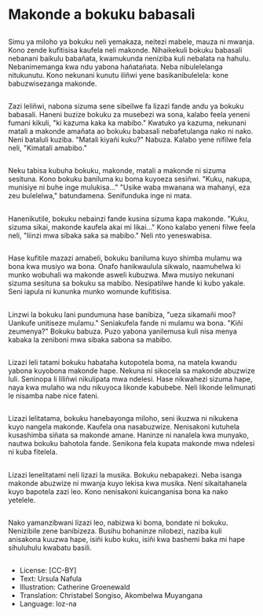 # Makonde a bokuku babasali

##
Simu ya miloho ya bokuku neli yemakaza, neitezi mabele, mauza ni mwanja. Kono zende kufitisisa kaufela neli makonde. Nihaikekuli bokuku babasali nebanani baikulu babañata, kwamukunda neniziba kuli nebalata na hahulu. Nebanimemanga kwa ndu yabona hañatañata. Neba nibulelelanga nitukunutu. Kono nekunani kunutu iliñwi yene basikanibulelela: kone babuzwisezanga makonde.

##
Zazi leliñwi, nabona sizuma sene sibeilwe fa lizazi fande andu ya bokuku babasali. Haneni buzize bokuku za musebezi wa sona, kalabo feela yeneni fumani kikuli, "ki kazuma kaka ka mabibo." Kwatuko ya kazuma, nekunani matali a makonde amañata ao bokuku babasali nebafetulanga nako ni nako. Neni bataluli kuziba. "Matali kiyañi kuku?" Nabuza. Kalabo yene nifilwe fela neli, "Kimatali amabibo."

##
Neku tabisa kubuha bokuku, makonde, matali a makonde ni sizuma sesituna. Kono bokuku baniluma ku boma kuyoeza sesiñwi. "Kuku, nakupa, munisiye ni buhe inge mulukisa..." "Usike waba mwanana wa mahanyi, eza zeu bulelelwa," batundamena. Senifunduka inge ni mata.

##
Hanenikutile, bokuku nebainzi fande kusina sizuma kapa makonde. "Kuku, sizuma sikai, makonde kaufela akai mi likai..." Kono kalabo yeneni filwe feela neli, "liinzi mwa sibaka saka sa mabibo." Neli nto yeneswabisa.

##
Hase kufitile mazazi amabeli, bokuku baniluma kuyo shimba mulamu wa bona kwa musiyo wa bona. Onafo hanikwaulula sikwalo, naamuhelwa ki munko wobuhali wa makonde asweli kubuzwa. Mwa musiyo nekunani sizuma sesituna sa bokuku sa mabibo. Nesipatilwe hande ki kubo yakale. Seni iapula ni kununka munko womunde kufitisisa.

##
Linzwi la bokuku lani pundumuna hase banibiza, "ueza sikamañi moo? Uankufe unitiseze mulamu." Seniakufela fande ni mulamu wa bona. "Kiñi zeumenya?" Bokuku babuza. Puzo yabona yanilemusa kuli nisa menya kabaka la zeniboni mwa sibaka sabona sa mabibo.

##
Lizazi leli tatami bokuku habataha kutopotela boma, na matela kwandu yabona kuyobona makonde hape. Nekuna ni sikocela sa makonde abuzwize luli. Seninopa li liliñwi nikulipata mwa ndelesi. Hase nikwahezi sizuma hape, naya kwa mulaho wa ndu nikuyoca likonde kabubebe. Neli likonde lelimunati le nisamba nabe nice fateni.

##
Lizazi lelitatama, bokuku hanebayonga miloho, seni ikuzwa ni nikukena kuyo nangela makonde. Kaufela ona nasabuzwize. Nenisakoni kutuhela kusashimba siñata sa makonde amane. Haninze ni nanalela kwa munyako, nautwa bokuku bahotola fande. Senikona fela kupata makonde mwa ndelesi ni kuba fitelela.

##
Lizazi lenelitatami neli lizazi la musika. Bokuku nebapakezi. Neba isanga makonde abuzwize ni mwanja kuyo lekisa kwa musika. Neni sikaitahanela kuyo bapotela zazi leo. Kono nenisakoni kuicanganisa bona ka nako yetelele.

##
Nako yamanzibwani lizazi leo, nabizwa ki boma, bondate ni bokuku. Nenizibile zene banibizeza. Busihu bohaninze nilobezi, naziba kuli anisakona kuuzwa hape, isiñi kubo kuku, isiñi kwa bashemi baka mi hape sihuluhulu kwabatu basili.

##
* License: [CC-BY]
* Text: Ursula Nafula
* Illustration: Catherine Groenewald
* Translation: Christabel Songiso, Akombelwa Muyangana
* Language: loz-na
